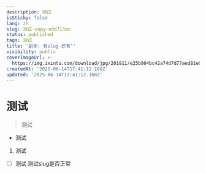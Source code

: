 ```yaml
---
description: 测试
isSticky: false
lang: zh
slug: 测试-copy-edd713ac
status: published
tags: 测试
title: '副本: 有slug-还有"'
visibility: public
coverImageUrl: >-
  https://img.ixintu.com/download/jpg/201911/e25b904bc42a74d7d77aed81e66d772c.jpg
createdAt: '2025-06-14T17:41:12.168Z'
updated: '2025-06-14T17:41:12.168Z'
---
```

# 测试
> 测试
- 测试
1. 测试
- [ ]  测试
测试slug是否正常
